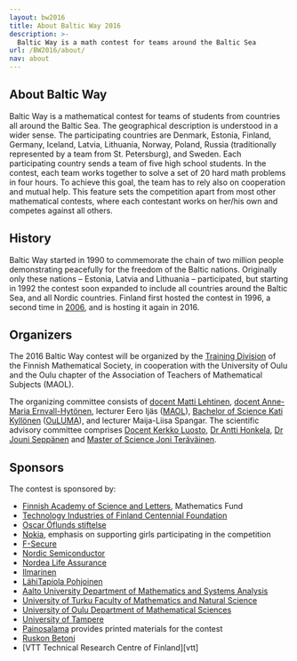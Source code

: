 ```yaml
---
layout: bw2016
title: About Baltic Way 2016
description: >-
  Baltic Way is a math contest for teams around the Baltic Sea
url: /BW2016/about/
nav: about
---
```


## About Baltic Way

Baltic Way is a mathematical contest for teams of students
from countries all around the Baltic Sea. The geographical description is understood in a wider sense. The participating countries are  Denmark, Estonia, Finland, Germany, Iceland, Latvia, Lithuania, Norway, Poland, Russia (traditionally represented by a team from St. Petersburg), and Sweden. Each participating country sends a team of five high school students. In the contest, each team works together to solve a set of 20 hard math problems in four hours. To achieve this goal, the team has to rely also on cooperation and mutual help. This feature sets the competition apart from most other mathematical contests, where each contestant works on her/his own and competes against all others.  

## History

Baltic Way started in 1990 to commemorate the chain of two million
people demonstrating peacefully for the freedom of the Baltic
nations. Originally only these nations – Estonia, Latvia and Lithuania
– participated, but starting in 1992 the contest soon expanded to include all countries
around the Baltic Sea, and all Nordic countries. Finland first hosted
the contest in 1996, a second time in [2006](/BW2006/), and is hosting
it again in 2016.

## Organizers

The 2016 Baltic Way contest will be organized by the [Training Division](/english/) of the Finnish Mathematical Society, in cooperation with the University of Oulu and the Oulu chapter of the Association of Teachers of Mathematical Subjects (MAOL).

The organizing committee consists of [docent Matti Lehtinen][matti],
[docent Anne-Maria Ernvall-Hytönen][anne-maria], lecturer Eero Ijäs
([MAOL][maol]), [Bachelor of Science Kati Kyllönen][kati]
([OuLUMA][ouluma]), and lecturer Maija-Liisa Spangar.  The scientific
advisory committee comprises [Docent Kerkko Luosto][kerkko],
[Dr Antti Honkela][antti], [Dr Jouni Seppänen][jouni] and
[Master of Science Joni Teräväinen][joni].

[matti]: http://www.elisanet.fi/matti.t.Lehtinen/
[anne-maria]: http://www.helsinki.fi/~ernvall/
[maol]: http://www.maol.fi/
[kati]: http://www.oulu.fi/matematiikka/personnel/kati-kyll%C3%B6nen
[ouluma]: http://ouluma.fi/
[kerkko]: http://www.math.helsinki.fi/~kluosto/
[antti]: http://www.hiit.fi/u/ahonkela/
[jouni]: http://iki.fi/jks
[joni]: https://plus.google.com/107832970213535694754/posts

## Sponsors

The contest is sponsored by:

* [Finnish Academy of Science and Letters][tiedeaka], Mathematics Fund
* [Technology Industries of Finland Centennial Foundation][100v]
* [Oscar Öflunds stiftelse][oflund]
* [Nokia][nokia], emphasis on supporting girls participating in the competition
* [F-Secure][fsec]
* [Nordic Semiconductor][nordicsemi]
* [Nordea Life Assurance][nordea life]
* [Ilmarinen][ilmarinen]
* [LähiTapiola Pohjoinen][tapiola]
* [Aalto University Department of Mathematics and Systems Analysis][aalto]
* [University of Turku Faculty of Mathematics and Natural Science][turku]
* [University of Oulu Department of Mathematical Sciences][oulu]
* [University of Tampere][tampere]
* [Painosalama][painosalama] provides printed materials for the contest
* [Ruskon Betoni][betoni]
* [VTT Technical Research Centre of Finland][vtt]

[aalto]: https://math.aalto.fi/
[nokia]: http://www.nokia.com/
[fsec]: https://www.f-secure.com/
[nordicsemi]: http://www.nordicsemi.com/
[turku]: http://www.utu.fi/en/units/sci/Pages/home.aspx
[oulu]: http://www.oulu.fi/mathematics/
[tiedeaka]: http://www.acadsci.fi/frontpage.htm
[tampere]: http://www.uta.fi
[painosalama]: http://www.painosalama.fi/
[100v]: http://100-vuotissaatio.teknologiateollisuus.fi/technology-industries-finland-centennial-foundation
[oflund]: http://oskaroflund.fi/
[tapiola]: http://www.lahitapiola.fi/tietoa-lahitapiolasta/yhtiot/pohjoinen
[betoni]: http://www.ruskonbetoni.fi/
[ilmarinen]:http://www.ilmarinen.fi/en/
[nordea life]:http://www.nordea.fi/en/personal-customers/insurance/henkilovakuutukset/nordea-life-assurance.html
[vvt]:http://www.vttresearch.com/

